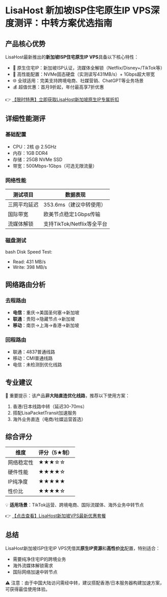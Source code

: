 # LisaHost 新加坡ISP住宅原生IP VPS深度测评：中转方案优选指南

## 产品核心优势
LisaHost最新推出的**新加坡ISP住宅原生IP VPS**具备以下核心特性：
- 📌 原生住宅IP：新加坡ISP认证，流媒体全解锁（Netflix/Disney+/TikTok等）
- 🚀 高性能配置：NVMe固态硬盘（实测读写431MB/s）+ 1Gbps超大带宽
- 🌐 全球适用：完美支持跨境电商、社媒营销、ChatGPT等业务场景
- 💰 超值优惠：首月9折起，年付最高享7折优惠

👉 [【限时特惠】立即获取LisaHost新加坡原生IP专属折扣](https://bit.ly/lisazhuji)

## 详细性能测评

### 基础配置
- CPU：2核 @ 2.5GHz
- 内存：1GB DDR4
- 存储：25GB NVMe SSD
- 带宽：500Mbps-1Gbps（可选无限流量）

### 网络性能
| 测试项目       | 数据表现                     |
|----------------|-----------------------------|
| 三网平均延迟   | 353.6ms（建议中转使用）      |
| 国际带宽       | 欧美节点稳定1Gbps传输        |
| 流媒体解锁     | 支持TikTok/Netflix等全平台   |

### 磁盘测试
bash
Disk Speed Test:
- Read: 431 MB/s
- Write: 398 MB/s

## 网络路由分析
### 去程路由
- **电信**：重庆→美国圣何塞→新加坡
- **联通**：贵阳→隐藏节点→新加坡
- **移动**：南京→上海→香港→新加坡

### 回程路由
- 联通：4837普通线路
- 移动：CMI普通线路
- 电信：未检测到优化线路

## 专业建议
📢 重要提示：该产品**非大陆直连优化线路**，推荐以下使用方案：
1. 香港/日本线路中转（延迟30-70ms）
2. 搭配LisaPacketTransit加速服务
3. 海外业务直连（电商/社媒运营首选）

## 综合评分
| 维度         | 评分（5★制） |
|--------------|-------------|
| 网络稳定性   | ★★★☆☆       |
| 硬件性能     | ★★★★☆       |
| IP纯净度     | ★★★★★       |
| 性价比       | ★★★★☆       |

💡 **适用场景**：TikTok运营、跨境电商、国际流媒体、海外业务中转节点

👉 [【点击查看】LisaHost新加坡VPS最新优惠套餐](https://bit.ly/lisazhuji)

## 总结
LisaHost新加坡ISP住宅IP VPS凭借其**原生IP资源**和**高性价比**配置，特别适合：
- 需要纯净住宅IP的跨境业务
- 海外流媒体解锁需求
- 国际网络加速中转节点

⚠️ 注意：由于中国大陆访问需经中转，建议搭配香港/日本服务器构建加速方案，可获得最佳使用体验。